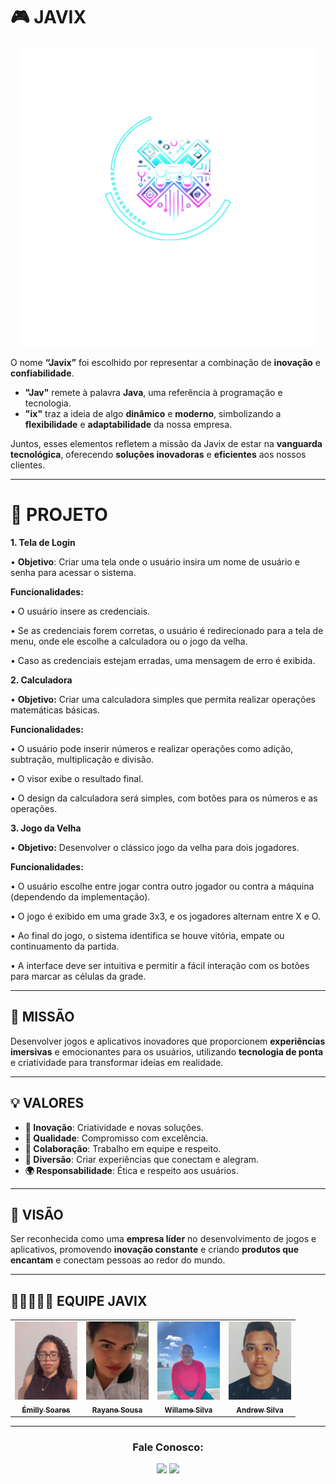 # 🎮 **JAVIX**  

<div align="center">
  <img src="equipe/img/IMG_4330.PNG" alt="Javix Logo" width="480px">
</div>

O nome **“Javix”** foi escolhido por representar a combinação de **inovação** e **confiabilidade**.  
- **"Jav"** remete à palavra **Java**, uma referência à programação e tecnologia.  
- **"ix"** traz a ideia de algo **dinâmico** e **moderno**, simbolizando a **flexibilidade** e **adaptabilidade** da nossa empresa.  

Juntos, esses elementos refletem a missão da Javix de estar na **vanguarda tecnológica**, oferecendo **soluções inovadoras** e **eficientes** aos nossos clientes.

---

# 🤖 **PROJETO**
**1. Tela de Login**

• **Objetivo**: Criar uma tela onde o usuário insira um nome de
usuário e senha para acessar o sistema.  

**Funcionalidades:**

• O usuário insere as credenciais.

• Se as credenciais forem corretas, o usuário é redirecionado para a tela de menu, onde ele escolhe a calculadora ou o jogo da velha.

• Caso as credenciais estejam erradas, uma mensagem de erro é exibida.

**2. Calculadora**

• **Objetivo:** Criar uma calculadora simples que permita realizar
operações matemáticas básicas.  

**Funcionalidades:**

• O usuário pode inserir números e realizar operações como adição, subtração, multiplicação e divisão.

• O visor exibe o resultado final.

• O design da calculadora será simples, com botões para os
números e as operações.

**3. Jogo da Velha**

• **Objetivo:** Desenvolver o clássico jogo da velha para dois
jogadores.

**Funcionalidades:**

• O usuário escolhe entre jogar contra outro jogador ou contra
a máquina (dependendo da implementação).

• O jogo é exibido em uma grade 3x3, e os jogadores alternam
entre X e O.

• Ao final do jogo, o sistema identifica se houve vitória, empate
ou continuamento da partida.

• A interface deve ser intuitiva e permitir a fácil interação com
os botões para marcar as células da grade.

---

## 🌟 **MISSÃO**  
Desenvolver jogos e aplicativos inovadores que proporcionem **experiências imersivas** e emocionantes para os usuários, utilizando **tecnologia de ponta** e criatividade para transformar ideias em realidade.

---

## 💡 **VALORES**
- **🚀 Inovação**: Criatividade e novas soluções.  
- **🏅 Qualidade**: Compromisso com excelência.  
- **🤝 Colaboração**: Trabalho em equipe e respeito.  
- **🎉 Diversão**: Criar experiências que conectam e alegram.  
- **🌍 Responsabilidade**: Ética e respeito aos usuários.

---

## 🎯 **VISÃO**  
Ser reconhecida como uma **empresa líder** no desenvolvimento de jogos e aplicativos, promovendo **inovação constante** e criando **produtos que encantam** e conectam pessoas ao redor do mundo.

---
## 👩🏼‍🤝‍👨🏽 **EQUIPE JAVIX**
<div align="center">
<table>
  <tbody>
    <tr>
      <td align="center"><a href="https://github.com/emillysoares05"><img src="equipe/img/11d74b60-773c-4fdd-a7e3-74a0f7b16db3.jpg" width="100px" height="125px" style="object-fit: cover;" alt="Emilly Soares"/><br /><sub><b>Émilly Soares</b></sub></a><br /></td>
      <td align="center"><a href="https://github.com/Ydvtim"><img src="equipe/img/IMG_20230127_073100_122.jpg" width="100px" height="125px" style="object-fit: cover;" alt="Rayane Sousa"/><br /><sub><b>Rayane Sousa</b></sub></a><br /></td>
      <td align="center"><a href="https://github.com/willamesilvaof"><img src="equipe/img/7b4e6b25-37ab-4a6a-9760-40076ff8ad51.jpg" width="100px" height="125px" style="object-fit: cover;" alt="Willame Silva"/><br /><sub><b>Willame Silva</b></sub></a><br /></td>
      <td align="center"><a href="https://github.com/Antonio-Andrew"><img src="equipe/img/57faa46b-0de4-47ff-a8ca-545d1252c327.jpg" width="100px" height="125px" style="object-fit: cover;" alt="Andrew Silva"/><br /><sub><b>Andrew Silva</b></sub></a><br /></td>
    </tr>
  </tbody>
</table>
</div>

---

<h3 align="center">Fale Conosco:</h3>
<p align="center">
  <a href="mailto: javix.equipe@gmail.com"><img src="https://img.shields.io/badge/E--mail-D14836?style=for-the-badge&logo=gmail&logoColor=white"/></a>
  <a href="https://www.instagram.com/javix.oficial/profilecard/?igsh=MTl1cTdrMGY2eGZmNQ=="><img src="https://img.shields.io/badge/Instagram-E4405F?style=for-the-badge&logo=instagram&logoColor=white"/></a>
</p>
